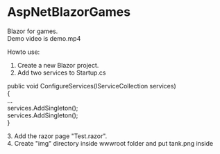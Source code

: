 # AspNetBlazorGames
Blazor for games.</br>
Demo video is demo.mp4

Howto use:
1. Create a new Blazor project.</br>
2. Add two services to Startup.cs</br>
<p>public void ConfigureServices(IServiceCollection services)</br>
        {</br>
            ...</br>
            services.AddSingleton<UpdateService>(); </br>
            services.AddSingleton<TankService>();</br>
        }</br>
        </p>
3. Add the razor page "Test.razor".</br>
4. Create "img" directory inside wwwroot folder and put tank.png inside </br>
</br>
